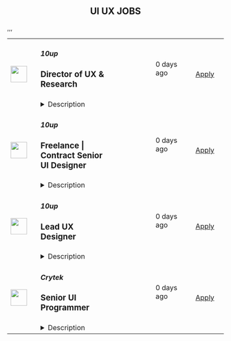 <div align="center"><h2>UI UX JOBS</h2></div><table><tr>
                <td width="100" height="100" rowspan="2">
                    <img src="https://pbs.twimg.com/profile_images/2738508979/760be3edebfa0195e36fb3dba07297c1_400x400.png" width="38px" height="auto">
                </td>
                <td width="300">
                    <h5>10up</h5>
                    <h3>Director of UX & Research</h3>
                </td>
                <td width="300">
                    <code></code>
                </td>
                <td width="200">
                <text>0 days ago</text>
                </td>
                <td width="100" rowspan="2">
                <a href="https://boards.greenhouse.io/10up/jobs/4038282008" align="right" target="_blank">Apply</a>
                </td>
            </tr>
            <tr>
                <td colspan="3">
                <details><summary>Description</summary>
                &lt;div&gt;
&lt;div&gt;
&lt;div&gt;&lt;strong&gt;Location: Remote - Americas Team&lt;/strong&gt; (Open to applicants located in the U.S. and Canada).&lt;/div&gt;
&lt;div&gt;&amp;nbsp;&lt;/div&gt;
&lt;div&gt;As Director of UX &amp;amp; Research, you lead and champion 10up’s UX Design, Content Design, and User Research capabilities, craft, and processes. You shape the UX and research strategy across all of our clients, continuously refine and evolve our capabilities, and are accountable for ensuring we craft intuitive experiences that drive results. You will also oversee our UX, Content &amp;amp; Research team.&lt;/div&gt;
&lt;div&gt;&amp;nbsp;&lt;/div&gt;
&lt;div&gt;As a leading digital agency, 10up’s client roster spans from innovative startups and impactful non-profits, to some of the biggest names in the industry, such as ESPN, Google, The New York Times Co., and The Nobel Prize Committee.&lt;/div&gt;
&lt;div&gt;&amp;nbsp;&lt;/div&gt;
&lt;div&gt;As a 10upper, you have options for flexible and alternative work schedules. Intentionally remote since day one, spanning six continents and 38+ countries, 10up fully embraces the benefits of distributed work.&lt;/div&gt;
&lt;/div&gt;
&lt;div&gt;&amp;nbsp;&lt;/div&gt;
&lt;/div&gt;
&lt;div&gt;What you will do:&amp;nbsp;&lt;/div&gt;
&lt;div&gt;
&lt;ul&gt;
&lt;li&gt;Serve as the owner of 10up’s UX, content and research services. Establish and maintain best practices, and ensure that process, methodologies, and tooling are constantly refined to best meet the needs of our clients.&lt;/li&gt;
&lt;li&gt;Oversee (and be accountable for) our output and quality of delivery on client engagements at every stage of the project lifecycle. Ensure that all products we create produce true end-user value.&lt;/li&gt;
&lt;li&gt;Provide strategic oversight and guidance for UX, Content &amp;amp; UXR practitioners on projects, and support execution as necessary.&lt;/li&gt;
&lt;li&gt;Establish, operationalize, and own internal initiatives to better define, position, and socialize UX, Content &amp;amp; Research as a capability at 10up (both internally and externally).&lt;/li&gt;
&lt;li&gt;Work with leaders within the discipline to grow and evolve practices and processes related to Content Strategy and Content Design, including content modeling &amp;amp; information architecture, content analysis &amp;amp; disposition planning, content governance and content production processes.&lt;/li&gt;
&lt;li&gt;Stay current on industry trends and ensure our UX and research services are modern, innovative, and ahead of the curve relative to our competitors.&lt;/li&gt;
&lt;li&gt;Work with Delivery leads to maintain appropriate staffing levels and utilization.&lt;/li&gt;
&lt;li&gt;Support the allocation of UX/Content and UXR resources to different engagements and initiatives.&lt;/li&gt;
&lt;li&gt;Collaborate with Product and Design leadership to foster synergy and collaboration across the broader strategy practice.&lt;/li&gt;
&lt;li&gt;Serve as a senior escalation point for UX, Content &amp;amp; Research practitioners and support the resolution of project or team issues.&lt;/li&gt;
&lt;li&gt;Build, mentor, and manage a growing team of high-performing UX, Content &amp;amp; Research practitioners. Work with our Resourcing Manager to most effectively allocate the team’s time.&lt;/li&gt;
&lt;li&gt;Represent 10up’s UX, Content &amp;amp; Research practice externally at conferences, events, and speaking engagements.&lt;/li&gt;
&lt;li&gt;Support our Sales and Marketing teams in pitching and positioning our UX, Content &amp;amp; Research services to prospective clients (and the world!).&lt;/li&gt;
&lt;/ul&gt;
&lt;/div&gt;
&lt;div&gt;
&lt;p&gt;About you:&amp;nbsp;&lt;/p&gt;
&lt;ul&gt;
&lt;li&gt;You bring 10+ years of experience in UX design and research for digital products, preferably in an agency setting.&lt;/li&gt;
&lt;li&gt;You have 3+ years of management experience, with a proven track record of leading UX &amp;amp; Research teams.&lt;/li&gt;
&lt;li&gt;You have deep expertise in User Experience Design and User Research methodologies and best practices.&lt;/li&gt;
&lt;li&gt;You demonstrate a strong understanding of design principles for creating intuitive and user-friendly digital experiences, and demonstrated experience in doing so for mobile apps and websites.&lt;/li&gt;
&lt;li&gt;Your experience gives you a strategic understanding of large scale content-heavy digital experiences and the role of content strategy in ensuring success of such projects&lt;/li&gt;
&lt;li&gt;You have excellent communication, presentation, and interpersonal skills with the ability to influence executive-level stakeholders and manage client relationships.&lt;/li&gt;
&lt;li&gt;You are passionate about user-centered design and have a strong desire to create exceptional user experiences.&lt;/li&gt;
&lt;li&gt;You are proficient in a broad variety of UX research tools and design software (including Figma).&lt;/li&gt;
&lt;li&gt;You have experience working with and leading others as part of a distributed (remote) team&lt;/li&gt;
&lt;/ul&gt;
&lt;p&gt;Benefits of interest:&lt;/p&gt;
&lt;ul&gt;
&lt;li&gt;Multiple paid time off programs, including accrued PTO, parental leave, bereavement leave, and company holidays – including an all-company break from Christmas Eve to New Years Day.&lt;/li&gt;
&lt;li&gt;Health, dental, and life insurance programs (available for United States team members).&lt;/li&gt;
&lt;li&gt;Retirement contribution programs (currently available in the U.S. and U.K.).&lt;/li&gt;
&lt;li&gt;$3,000 USD accrued annually in professional development budget for you to spend on conferences, training, or to buy back time for programs like independent study.&lt;/li&gt;
&lt;li&gt;Flexible and alternate schedule programs - including options for 4-day work week (Monday-Thursday) configurations.&lt;/li&gt;
&lt;li&gt;Global Company summits – opportunities to meet, socialize and learn with fellow 10uppers in person at remarkable destinations.&lt;/li&gt;
&lt;li&gt;An end-of-year all-hands bonus program, along with smaller opportunities for recognition throughout the year.&lt;/li&gt;
&lt;/ul&gt;
&lt;p&gt;The expected annual salary range for this position is between&lt;strong&gt; $150,000 and $185,000&lt;/strong&gt; USD. Compensation is determined based on a variety of factors including relevant experience, other job related qualifications/skills, geographic location, and business needs.&lt;/p&gt;
&lt;div&gt;&lt;strong&gt;Join our team!&amp;nbsp;&lt;/strong&gt;&lt;/div&gt;
&lt;div&gt;&amp;nbsp;&lt;/div&gt;
&lt;div&gt;If you are passionate about 10up&#39;s mission and think you have what it takes to be successful in this role even if you don&#39;t check all the boxes, please apply. We&#39;d appreciate the opportunity to personally review your application. Everyone gets a response.&lt;/div&gt;
&lt;div&gt;&amp;nbsp;&lt;/div&gt;
&lt;div&gt;Read more about &lt;a class=&quot;postings-link&quot; href=&quot;https://drive.google.com/file/d/1nQ9yWRqfDAdrriYRnBNzYo7w59auYxMe/view&quot;&gt;What to Expect &lt;/a&gt;through our Recruiting process.&lt;/div&gt;
&lt;div&gt;&amp;nbsp;&lt;/div&gt;
&lt;div&gt;We don&#39;t want you to miss any communication from us! To ensure you receive updates on your application, please add jobs@10up.com to your contacts list! #LI-Remote&lt;/div&gt;
&lt;/div&gt;
&lt;div&gt;&amp;nbsp;&lt;/div&gt;
                </details>
                </td>
            </tr>,<tr>
                <td width="100" height="100" rowspan="2">
                    <img src="https://pbs.twimg.com/profile_images/2738508979/760be3edebfa0195e36fb3dba07297c1_400x400.png" width="38px" height="auto">
                </td>
                <td width="300">
                    <h5>10up</h5>
                    <h3>Freelance | Contract Senior UI Designer</h3>
                </td>
                <td width="300">
                    <code></code>
                </td>
                <td width="200">
                <text>0 days ago</text>
                </td>
                <td width="100" rowspan="2">
                <a href="https://boards.greenhouse.io/10up/jobs/4054603008" align="right" target="_blank">Apply</a>
                </td>
            </tr>
            <tr>
                <td colspan="3">
                <details><summary>Description</summary>
                &lt;div&gt;
&lt;div&gt;
&lt;div&gt;&lt;strong&gt;Location: Remote - EMEA Team&lt;/strong&gt; (Open to applicants located anywhere aligned with EMEA time zones.)&lt;/div&gt;
&lt;div&gt;&amp;nbsp;&lt;/div&gt;
&lt;div&gt;As a Senior UI Designer at 10up, you’ll work collaboratively alongside our Content and UX Design teams, and will lead UI design - expanding your portfolio - on award-winning, enterprise-level digital experiences.&lt;/div&gt;
&lt;div&gt;&amp;nbsp;&lt;/div&gt;
&lt;div&gt;You’ll have the creative flexibility to explore and experiment across design tools and processes on a combination of unique, challenging projects and ongoing support engagements. As a leading digital agency, 10up’s client roster spans from innovative startups and impactful non-profits, to some of the biggest names in the industry, such as ESPN, Google, The New York Times Co., Microsoft, and The Nobel Prize Committee.&lt;/div&gt;
&lt;div&gt;&amp;nbsp;&lt;/div&gt;
&lt;div&gt;As a 10upper, you have options for flexible and alternative work schedules. Intentionally remote since day one, spanning six continents and 40 countries, 10up fully embraces the benefits of distributed work.&lt;/div&gt;
&lt;/div&gt;
&lt;div&gt;&amp;nbsp;&lt;/div&gt;
&lt;/div&gt;
&lt;div&gt;What you will do:&amp;nbsp;&lt;/div&gt;
&lt;div&gt;
&lt;ul&gt;
&lt;li&gt;Partner with Project and Account Managers to plan design-related activities within project timelines and ideal project outcomes while mitigating risks.&lt;/li&gt;
&lt;li&gt;Be part of design workshops, discussions, and co-creation sessions.&lt;/li&gt;
&lt;li&gt;Engage in iterative, modular design production, documentation, and communication at various fidelity levels, such as visual concepts, style tiles, production style guides, user journeys, interactive prototypes, wireframes and layouts, high-fidelity comps, motion, animation definition, etc.&lt;/li&gt;
&lt;li&gt;Collaborate with other disciplines on scope definition and design deliverables, fostering a psychologically safe collaboration and critique environment.&lt;/li&gt;
&lt;li&gt;Turning insights into actionable recommendations and design solutions.&lt;/li&gt;
&lt;/ul&gt;
&lt;/div&gt;
&lt;div&gt;
&lt;p&gt;About you:&amp;nbsp;&lt;/p&gt;
&lt;ul&gt;
&lt;li&gt;You have 5+ years of experience working with modern website and app design principles across multiple devices - with a particular focus on layout, typography, color, media, and accessibility&lt;/li&gt;
&lt;li&gt;You are equally comfortable with conceptual design and tactical design production in a fast-paced agency environment with effective time management. You have the ability to balance business, audience, and technical needs to drive positive design outcomes.&lt;/li&gt;
&lt;li&gt;You have clear and concise client communication skills, with the ability to confidently present design work with supporting rationale and compelling storytelling with confident workshop facilitation skills and co-creation mindset to define problems, ideate, and define solutions.&lt;/li&gt;
&lt;li&gt;You are proficient with modern design, prototyping, remote collaboration tools (e.g., Figma and Miro), and come with interactive prototyping expertise.&lt;/li&gt;
&lt;li&gt;You have systematic design thinking and expertise in creating modular component libraries and design systems.&lt;/li&gt;
&lt;li&gt;You have experience with large-scale content publishing or relevant adjacent expertise around designing for digital-first, editorial content.&lt;/li&gt;
&lt;li&gt;You are able to work collaboratively within a diverse multidisciplinary team and efficiently manage design feedback from multiple stakeholders with an agility to adapt to various organizational working styles (e.g. agile, waterfall, lean etc.)&lt;/li&gt;
&lt;li&gt;You are comfortable with ambiguity and have the ability to reduce it.&lt;/li&gt;
&lt;li&gt;You work in a timezone with at least 4-6 hours of overlap with the GMT timezone.&lt;/li&gt;
&lt;/ul&gt;
&lt;p&gt;The expected hourly rate for this role is up to &lt;strong&gt;$60 USD&lt;/strong&gt; per hour. Compensation is determined based on a variety of factors including relevant experience, projects, geographic location, and business needs.&lt;/p&gt;
&lt;div&gt;
&lt;div&gt;
&lt;div&gt;&lt;strong&gt;Join our Contractor Pool!&amp;nbsp;&lt;/strong&gt;&lt;/div&gt;
&lt;div&gt;&amp;nbsp;&lt;/div&gt;
&lt;div&gt;We are currently accepting applications for upcoming freelance opportunities. If you are passionate about 10up&#39;s mission and great UI work, please apply. We&#39;d appreciate the opportunity to personally review your application. Everyone gets a response.&lt;/div&gt;
&lt;div&gt;&amp;nbsp;&lt;/div&gt;
&lt;/div&gt;
&lt;/div&gt;
&lt;div&gt;Read more about &lt;a class=&quot;postings-link&quot; href=&quot;https://drive.google.com/file/d/1nQ9yWRqfDAdrriYRnBNzYo7w59auYxMe/view&quot;&gt;What to Expect &lt;/a&gt;through our Recruiting process.&lt;/div&gt;
&lt;div&gt;&amp;nbsp;&lt;/div&gt;
&lt;div&gt;We don&#39;t want you to miss any communication from us! To ensure you receive updates on your application, please add jobs@10up.com to your contacts list! #LI-Remote&lt;/div&gt;
&lt;/div&gt;
&lt;div&gt;&amp;nbsp;&lt;/div&gt;
                </details>
                </td>
            </tr>,<tr>
                <td width="100" height="100" rowspan="2">
                    <img src="https://pbs.twimg.com/profile_images/2738508979/760be3edebfa0195e36fb3dba07297c1_400x400.png" width="38px" height="auto">
                </td>
                <td width="300">
                    <h5>10up</h5>
                    <h3>Lead UX Designer</h3>
                </td>
                <td width="300">
                    <code></code>
                </td>
                <td width="200">
                <text>0 days ago</text>
                </td>
                <td width="100" rowspan="2">
                <a href="https://boards.greenhouse.io/10up/jobs/4038296008" align="right" target="_blank">Apply</a>
                </td>
            </tr>
            <tr>
                <td colspan="3">
                <details><summary>Description</summary>
                &lt;div&gt;
&lt;div&gt;
&lt;div&gt;
&lt;div&gt;&lt;strong&gt;Location: Remote - Americas&lt;/strong&gt; (Open to applicants located anywhere aligned with the Americas time zones.)&lt;/div&gt;
&lt;div&gt;&amp;nbsp;&lt;/div&gt;
&lt;div&gt;As a Lead UX Designer at 10up, you’ll be able to utilize a full spectrum of user experience design skills, while working collaboratively alongside our Content Design and Visual Design teams, leading meaningful, enterprise-level digital projects.&amp;nbsp;&lt;/div&gt;
&lt;div&gt;&amp;nbsp;&lt;/div&gt;
&lt;div&gt;You’ll have the creative flexibility to explore and experiment across design tools and processes on a combination of unique, challenging projects and ongoing support engagements. As a leading digital agency, 10up’s client roster spans from innovative startups and impactful non-profits, to some of the biggest names in the industry, such as ESPN, Google, The New York Times Co., Microsoft, and The Nobel Prize Committee.&lt;/div&gt;
&lt;div&gt;&amp;nbsp;&lt;/div&gt;
&lt;div&gt;As a 10upper, you have options for flexible and alternative work schedules. Intentionally remote since day one, spanning six continents and 40 countries, 10up fully embraces the benefits of distributed work.&lt;/div&gt;
&lt;/div&gt;
&lt;/div&gt;
&lt;/div&gt;
&lt;div&gt;What you will do:&amp;nbsp;&lt;/div&gt;
&lt;div&gt;
&lt;ul&gt;
&lt;li&gt;Provide expert-level UX strategy, guidance and design across 3-4 projects at a time - including workshops, user research, personas, user testing, wireframes, user flows, and other representations of UX design direction to guide clients through design processes.&lt;/li&gt;
&lt;li&gt;Consistently and proactively build long-term, and highly productive working relationships across disciplines at 10up and with our clients.&lt;/li&gt;
&lt;li&gt;Create and communicate UX Design project plans that account for project constraints and client preferences.&lt;/li&gt;
&lt;li&gt;Recognize and pursue UX Design opportunities with existing and/or new clients with support of account development team members.&lt;/li&gt;
&lt;li&gt;Lead by example - do great work and help people on the team learn how you do it.&lt;/li&gt;
&lt;/ul&gt;
&lt;/div&gt;
&lt;div&gt;
&lt;p&gt;About you:&amp;nbsp;&lt;/p&gt;
&lt;ul&gt;
&lt;li&gt;You have 7+ years experience working in a fast-paced, digital agency environment across multiple work groups and with multiple concurrent projects across user experience design.&lt;/li&gt;
&lt;li&gt;You are at your best when you are providing expert-level guidance on project workflow and UX design deliverables that achieve the best possible project outcomes given a set of budget, timeline, and client constraints.&lt;/li&gt;
&lt;li&gt;You have a strong understanding of web interactions: patterns, best practices, and common challenges website developers face; and experience driving strategic solutions to those challenges&lt;/li&gt;
&lt;li&gt;You&#39;ve worked with large-scale, CMS-driven website projects using block-based editors (e.g. Gutenberg for Wordpress).&lt;/li&gt;
&lt;li&gt;You understand content strategy, publishing workflows, and content management platforms.&lt;/li&gt;
&lt;li&gt;You love sharing what you know and have tangible experience mentoring, teaching, or guiding other designers.&lt;/li&gt;
&lt;/ul&gt;
&lt;p&gt;Benefits of interest:&lt;/p&gt;
&lt;ul&gt;
&lt;li&gt;Multiple paid time off programs, including accrued PTO, parental leave, bereavement leave, and company holidays – including an all-company break from Christmas Eve to New Years Day.&lt;/li&gt;
&lt;li&gt;Health, dental, and life insurance programs (available for United States team members).&lt;/li&gt;
&lt;li&gt;Retirement contribution programs (currently available in the U.S. and U.K.).&lt;/li&gt;
&lt;li&gt;Flexible and alternate schedule programs - including options for 4-day work week (Monday-Thursday) configurations.&lt;/li&gt;
&lt;li&gt;$3,000 USD accrued annually in professional development budget for you to spend on conferences, training, or to buy back time for programs like independent study.&lt;/li&gt;
&lt;li&gt;Global Company summits – opportunities to meet, socialize and learn with fellow 10uppers in person at remarkable destinations.&amp;nbsp;&lt;/li&gt;
&lt;li&gt;An end-of-year all-hands bonus program, along with smaller opportunities for recognition throughout the year.&lt;/li&gt;
&lt;/ul&gt;
&lt;p&gt;The expected annual salary range for this position is between&lt;strong&gt; $90,000 and $120,000 USD&lt;/strong&gt;. Compensation is determined based on a variety of factors including relevant experience, other job related qualifications/skills, geographic location, and business needs.&lt;/p&gt;
&lt;div&gt;&lt;strong&gt;Join our team!&amp;nbsp;&lt;/strong&gt;&lt;/div&gt;
&lt;div&gt;&amp;nbsp;&lt;/div&gt;
&lt;div&gt;If you are passionate about 10up&#39;s mission and think you have what it takes to be successful in this role even if you don&#39;t check all the boxes, please apply. We&#39;d appreciate the opportunity to personally review your application. Everyone gets a response.&lt;/div&gt;
&lt;div&gt;&amp;nbsp;&lt;/div&gt;
&lt;div&gt;Read more about &lt;a class=&quot;postings-link&quot; href=&quot;https://drive.google.com/file/d/1nQ9yWRqfDAdrriYRnBNzYo7w59auYxMe/view&quot;&gt;What to Expect &lt;/a&gt;through our Recruiting process.&lt;/div&gt;
&lt;div&gt;&amp;nbsp;&lt;/div&gt;
&lt;div&gt;We don&#39;t want you to miss any communication from us! To ensure you receive updates on your application, please add jobs@10up.com to your contacts list! #LI-Remote&lt;/div&gt;
&lt;/div&gt;
&lt;div&gt;&amp;nbsp;&lt;/div&gt;
                </details>
                </td>
            </tr>,<tr>
                <td width="100" height="100" rowspan="2">
                    <img src="https://lever-client-logos.s3-us-west-2.amazonaws.com/2a61cdfd-29d3-4707-b965-c4527aa67d0c-1593500521772.png" width="38px" height="auto">
                </td>
                <td width="300">
                    <h5>Crytek</h5>
                    <h3>Senior UI Programmer</h3>
                </td>
                <td width="300">
                    <code></code>
                </td>
                <td width="200">
                <text>0 days ago</text>
                </td>
                <td width="100" rowspan="2">
                <a href="https://jobs.lever.co/crytek/f54e9f31-343c-4ffe-ba98-33afa607a9cb" align="right" target="_blank">Apply</a>
                </td>
            </tr>
            <tr>
                <td colspan="3">
                <details><summary>Description</summary>
                <div>Crytek is looking for an experienced and passionate <b>Senior</b>&nbsp;<b>UI Programmer</b> to work with the <i><a href="https://www.huntshowdown.com/" class="postings-link">Hunt: Showdown</a></i> development team.</div><div><br></div><div>As Senior UI programmer, you will help develop the tools and interaction methods that are required for building user interfaces. Working closely with UX / UI Designers, you will play an important role in how the UI is built and how it will function. The ideal candidate has experience in different parts of game development.</div><div><br></div><div><b><u>Relocation &amp; Remote Work</u></b></div><div><br></div><div><span style="font-size: inherit">For this position, you have one of the following options:</span></div><div><br></div><div><span style="font-size: inherit">1. Come to our modern headquarters in Frankfurt and receive an attractive relocation package and have access to all of our benefits.</span></div><div><br></div><div><span style="font-size: inherit">2. If you are already living in one of the following countries, we are able to offer you a permanent work contract and allow you to work remotely&nbsp;as an employee&nbsp;from there.&nbsp;</span></div><div><span style="font-size: inherit">Germany</span></div><div><span style="font-size: inherit">Sweden</span></div><div><span style="font-size: inherit">United Kingdom</span></div><div><span style="font-size: inherit">Spain</span></div><div><span style="font-size: inherit">Poland</span></div><div><span style="font-size: inherit">Austria</span></div><div><br></div><div><span style="font-size: inherit">3. If you are interested in full-time remote work in any other country (max. +/- 2 hours CET), we&nbsp;can offer you&nbsp;a freelance contract arrangement.</span></div><h3>Responsibilities</h3><li>Develop, test, maintain and optimize the UI systems to work efficiently with the supported consoles and platforms, using CRYENGINE and Flash.</li><li>Meet the project’s schedule by breaking the long term goals into manageable tasks.</li><li>Complete tasks in a timely manner and to a consistent high quality standard.</li><li>Write clear, maintainable and portable code.</li><li>Display good communication and writing skills and create documentation where required.</li><li>Write technical and software design documents.</li><li>Work very closely with UI Artists, UX Designers, and other Engineers.</li>,<h3>Requirements</h3><li>5+ years of professional experience as UI Programmer in the games industry.</li><li>Bachelor’s degree in computer science or related field or equivialent work experience.</li><li>Excellent programming skills in C++ and object oriented programming.</li><li>Strong knowledge of Flash and ActionScript.</li><li>Comfortable working with Visual Studio and Adobe Flash CS6.</li><li>Worked on a UI oriented project.</li><li>Experience with writing custom controls, skins and other advanced UI features.</li><li>Experience with any game engines preferably experience with CRYENGINE.</li><li>Team player and self-driven.</li><li>Solid English skills, good communication skills with strong affinity for transparence.</li>,<h3>Pluses</h3><li>Working knowledge of Scaleform.</li><li>Experience with Python.</li><li>Experience in UX Design or development of UI systems.</li><li>Worked in multi-team agile development (SCRUM).&nbsp;</li><div><u><b>What you can expect from us</b></u></div><div><br></div><div><b>Career Path&nbsp;</b></div><div>Your professional development is important to us, so we have laid out a career plan to help you progress towards your goals and objectives.&nbsp;</div><div>&nbsp;</div><div><b>Company Apartment&nbsp;</b></div><div>To help you get settled, we provide you with a fully furnished company apartment during your first three months in Frankfurt.*&nbsp;</div><div><span style="font-size: 11pt">&nbsp;</span></div><div><b>Relocation&nbsp;Support&nbsp;</b></div><div>We offer a relocation budget and full coverage of flights to Frankfurt for you and your family.&nbsp;</div><div>You can expect extensive assistance with visa, work permits, and communication with authorities during the relocation process, as well as help settling into Germany (e.g. setting up appointments with banks, government agencies, schools, landlords, finding apartments etc.).*&nbsp;</div><div><b style="font-size: 11pt">&nbsp;&nbsp;&nbsp;&nbsp;&nbsp;&nbsp;&nbsp;&nbsp;&nbsp;&nbsp;&nbsp;&nbsp;</b></div><div><b>Public Transport Pass&nbsp;</b></div><div>Discover Frankfurt by bus, tram and metro – free of charge.*&nbsp;</div><div><span style="font-size: 11pt">&nbsp;</span></div><div><b>Gym Card&nbsp;</b></div><div>A healthy body is a healthy mind. We offer a membership at the premium gym chain Fitness First in Germany. Work out, join group fitness classes, or relax in the wellness facilities.</div><div><span style="font-size: 11pt">&nbsp;</span></div><div><b>International Environment&nbsp;</b></div><div>We truly embody diversity at Crytek. With employees from over 42 different countries, we define ourselves by our cultural diversity.&nbsp;</div><div>&nbsp;</div><div><b>German Classes&nbsp;</b></div><div>Understanding the local culture will make your stay abroad more enjoyable, and Crytek supports that by offering German language courses for you and your family.&nbsp;</div><div><span style="font-size: 11pt">&nbsp;&nbsp;&nbsp;&nbsp;&nbsp;&nbsp;&nbsp;&nbsp;</span></div><div><b>Events</b></div><div>Join us on our exciting company events, including new starter breakfasts, summer and winter parties, our annual trip to Gamescom in Cologne, and many more!*&nbsp;</div><div>We are all gamers: stay connected and play games with your colleagues at our remote gaming parties.</div><div><span style="font-size: 11pt">&nbsp; &nbsp; </span></div><div><b>Vacation Days&nbsp;</b></div><div>At our Frankfurt office you can enjoy 24 days of vacation per year, and every 2 years you get 1 more (up to a maximum of 28 days). You will also have on average 10 public holidays on top of the days you take off. If you are working from another country, local standards apply.</div><div><span style="font-size: 11pt">&nbsp;&nbsp;</span></div><div>*only applicable to employees in Frankfurt. </div>
                </details>
                </td>
            </tr></table>